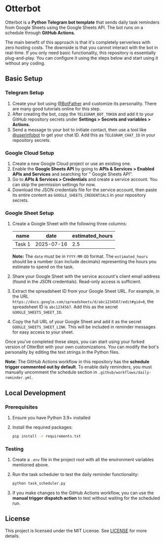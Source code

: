 # Otterbot

Otterbot is a **Python Telegram bot template** that sends daily task reminders from Google Sheets using the Google
Sheets
API. The bot runs on a schedule through **GitHub Actions.**

The main benefit of this approach is that it's completely serverless with zero hosting costs. The downside is that you
cannot interact with the bot in real-time. If you only need basic functionality, this repository is essentially
plug-and-play. You can configure it using the steps below and start using it without any coding.

## Basic Setup

### Telegram Setup

1. Create your bot using [@BotFather](https://telegram.me/BotFather) and customize its personality. There are many good
   tutorials online for this step.
2. After creating the bot, copy the `TELEGRAM_BOT_TOKEN` and add it to your GitHub repository secrets under **Settings >
   Secrets and variables > Actions.**
3. Send a message to your bot to initiate contact, then use a tool like [@userinfobot](https://telegram.me/userinfobot)
   to get your chat ID. Add this as `TELEGRAM_CHAT_ID` in your repository secrets.

### Google Cloud Setup

1. Create a new Google Cloud project or use an existing one.
2. Enable the **Google Sheets API** by going to **APIs & Services > Enabled APIs and Services** and searching for "
   Google Sheets API".
3. Go to **APIs & Services > Credentials** and create a service account. You can skip the permission settings for now.
4. Download the JSON credentials file for the service account, then paste its entire content as
   `GOOGLE_SHEETS_CREDENTIALS` in your repository secrets.

### Google Sheet Setup

1. Create a Google Sheet with the following three columns:

   | name   | date       | estimated_hours |
   | ------ | ---------- | --------------- |
   | Task 1 | 2025-07-16 | 2.5             |

   **Note:** The `date` must be in `YYYY-MM-DD` format. The `estimated_hours` should be a number (can include decimals)
   representing the hours you estimate to spend on the task.

2. Share your Google Sheet with the service account's client email address (found in the JSON credentials). Read-only
   access is sufficient.

3. Extract the spreadsheet ID from your Google Sheet URL. For example, in the URL
   `https://docs.google.com/spreadsheets/d/abc1234567/edit#gid=0`, the spreadsheet ID is `abc1234567`. Add this as the
   secret `GOOGLE_SHEETS_SHEET_ID`.

4. Copy the full URL of your Google Sheet and add it as the secret `GOOGLE_SHEETS_SHEET_LINK`. This will be included in
   reminder messages for easy access to your sheet.

Once you've completed these steps, you can start using your forked version of OtterBot with your own customizations. You
can modify the bot's personality by editing the text strings in the Python files.

**Note:** The GitHub Actions workflow in this repository has the **schedule trigger commented out by default**. To enable daily reminders, you must manually uncomment the schedule section in `.github/workflows/daily-reminder.yml`.

## Local Development

### Prerequisites

1. Ensure you have Python 3.9+ installed
2. Install the required packages:

   ```bash
   pip install -r requirements.txt
   ```

### Testing

1. Create a `.env` file in the project root with all the environment variables mentioned above.
2. Run the task scheduler to test the daily reminder functionality:

   ```bash
   python task_scheduler.py
   ```

3. If you make changes to the GitHub Actions workflow, you can use the **manual trigger dispatch action** to test
   without
   waiting for the scheduled run.

## License

This project is licensed under the MIT License. See [LICENSE](/LICENSE) for more details.

